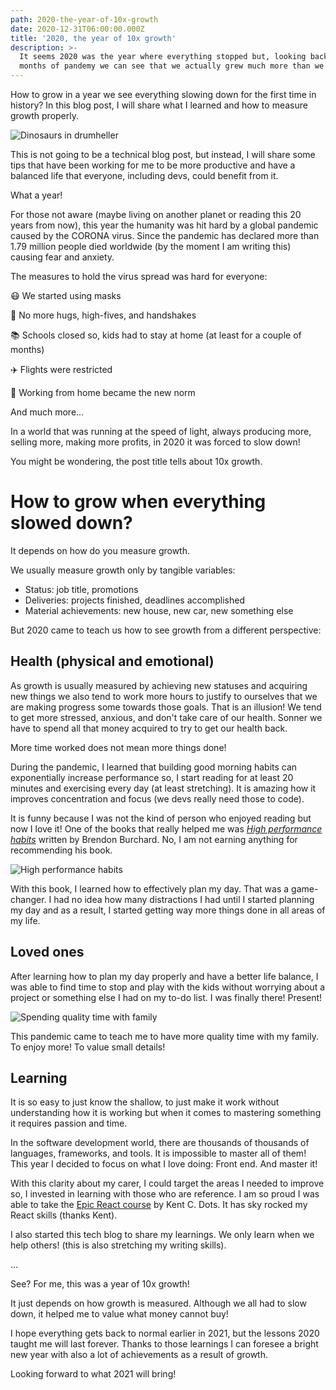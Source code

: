 ```yaml
---
path: 2020-the-year-of-10x-growth
date: 2020-12-31T06:00:00.000Z
title: '2020, the year of 10x growth'
description: >-
  It seems 2020 was the year where everything stopped but, looking back after 9
  months of pandemy we can see that we actually grew much more than we thought.
---
```

How to grow in a year we see everything slowing down for the first time in history? In this blog post, I will share what I learned and how to measure growth properly.

![Dinosaurs in drumheller](/assets/10x-growth.webp "2020 seems bigger but we are stronger")

This is not going to be a technical blog post, but instead, I will share some tips that have been working for me to be more productive and have a balanced life that everyone, including devs, could benefit from it. 

What a year!

For those not aware (maybe living on another planet or reading this 20 years from now), this year the humanity was hit hard by a global pandemic caused by the CORONA virus. Since the pandemic has declared more than 1.79 million people died worldwide (by the moment I am writing this) causing fear and anxiety.

The measures to hold the virus spread was hard for everyone:

😷 We started using masks

🤝 No more hugs, high-fives, and handshakes

📚 Schools closed so, kids had to stay at home (at least for a couple of months)

✈️ Flights were restricted

🏡 Working from home became the new norm

And much more...

In a world that was running at the speed of light, always producing more, selling more, making more profits, in 2020 it was forced to slow down!

You might be wondering, the post title tells about 10x growth.

# How to grow when everything slowed down?

It depends on how do you measure growth.

We usually measure growth only by tangible variables:

* Status: job title, promotions
* Deliveries: projects finished, deadlines accomplished
* Material achievements: new house, new car, new something else

But 2020 came to teach us how to see growth from a different perspective:

## **Health (physical and emotional)**

As growth is usually measured by achieving new statuses and acquiring new things we also tend to work more hours to justify to ourselves that we are making progress some towards those goals. That is an illusion! We tend to get more stressed, anxious, and don't take care of our health. Sonner we have to spend all that money acquired to try to get our health back.

More time worked does not mean more things done!

During the pandemic, I learned that building good morning habits can exponentially increase performance so, I start reading for at least 20 minutes and exercising every day (at least stretching). It is amazing how it improves concentration and focus (we devs really need those to code).

It is funny because I was not the kind of person who enjoyed reading but now I love it! One of the books that really helped me was [_High performance habits_](https://brendon.mykajabi.com/hph-book-step-1) written by Brendon Burchard. No, I am not earning anything for recommending his book.

![High performance habits](/assets/best-personal-development-books-1-e1555808044735-1024x894.webp "High performance habits")

With this book, I learned how to effectively plan my day. That was a game-changer. I had no idea how many distractions I had until I started planning my day and as a result, I started getting way more things done in all areas of my life. 

## **Loved ones**

After learning how to plan my day properly and have a better life balance, I was able to find time to stop and play with the kids without worrying about a project or something else I had on my to-do list. I was finally there! Present!

![Spending quality time with family](/assets/cycling-with-family.jpg "Spending quality time with family")

This pandemic came to teach me to have more quality time with my family. To enjoy more! To value small details!

## **Learning**

It is so easy to just know the shallow, to just make it work without understanding how it is working but when it comes to mastering something it requires passion and time.

In the software development world, there are thousands of thousands of languages, frameworks, and tools. It is impossible to master all of them! This year I decided to focus on what I love doing: Front end. And master it!

With this clarity about my carer, I could target the areas I needed to improve so, I invested in learning with those who are reference. I am so proud I was able to take the [Epic React course](epicreact.dev/) by Kent C. Dots. It has sky rocked my React skills (thanks Kent). 

I also started this tech blog to share my learnings. We only learn when we help others! (this is also stretching my writing skills).

...

See? For me, this was a year of 10x growth!

It just depends on how growth is measured. Although we all had to slow down, it helped me to value what money cannot buy!

I hope everything gets back to normal earlier in 2021, but the lessons 2020 taught me will last forever. Thanks to those learnings I can foresee a bright new year with also a lot of achievements as a result of growth.

Looking forward to what 2021 will bring!
